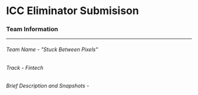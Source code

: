 # ICC Eliminator Submisison

### Team Information
------------
###### Team Name - "Stuck Between Pixels"
###### Track - Fintech
###### Brief Description and Snapshots - 
